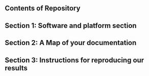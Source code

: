## Contents of Repository

## Section 1: Software and platform section

## Section 2: A Map of your documentation

## Section 3: Instructions for reproducing our results
